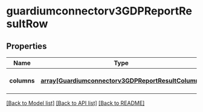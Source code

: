 # guardiumconnectorv3GDPReportResultRow

## Properties
Name | Type | Description | Notes
------------ | ------------- | ------------- | -------------
**columns** | [**array[Guardiumconnectorv3GDPReportResultColumn]**](Guardiumconnectorv3GDPReportResultColumn.md) |  | [optional] [default to null]

[[Back to Model list]](../README.md#documentation-for-models) [[Back to API list]](../README.md#documentation-for-api-endpoints) [[Back to README]](../README.md)


